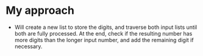 # My approach

- Will create a new list to store the digits, and
traverse both input lists until both are fully processed.
At the end, check if the resulting number has more digits than the longer input number, and add the remaining digit if necessary.

